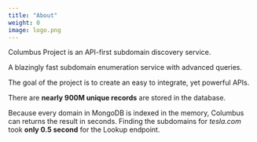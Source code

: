 ```yaml
---
title: "About"
weight: 0
image: logo.png
---
```


Columbus Project is an API-first subdomain discovery service.

A blazingly fast subdomain enumeration service with advanced queries.

The goal of the project is to create an easy to integrate, yet powerful APIs.

There are **nearly 900M unique records** are stored in the database.

Because every domain in MongoDB is indexed in the memory, Columbus can returns the result in seconds.
Finding the subdomains for *tesla.com* took **only 0.5 second** for the Lookup endpoint.